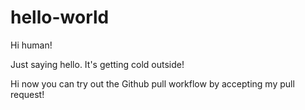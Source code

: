 # hello-world


Hi human!

Just saying hello. It's getting cold outside!

Hi now you can try out the Github pull workflow by accepting my pull request!
